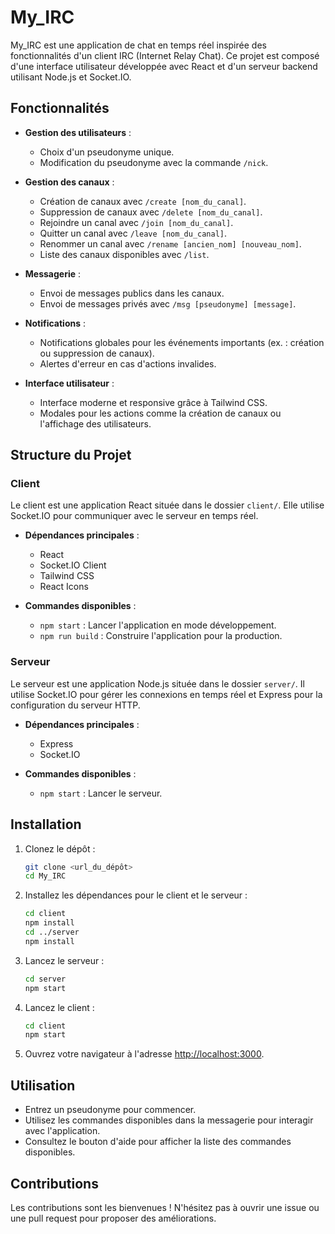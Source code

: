 # My_IRC

My_IRC est une application de chat en temps réel inspirée des fonctionnalités d'un client IRC (Internet Relay Chat). Ce projet est composé d'une interface utilisateur développée avec React et d'un serveur backend utilisant Node.js et Socket.IO.

## Fonctionnalités

- **Gestion des utilisateurs** :
  - Choix d'un pseudonyme unique.
  - Modification du pseudonyme avec la commande `/nick`.

- **Gestion des canaux** :
  - Création de canaux avec `/create [nom_du_canal]`.
  - Suppression de canaux avec `/delete [nom_du_canal]`.
  - Rejoindre un canal avec `/join [nom_du_canal]`.
  - Quitter un canal avec `/leave [nom_du_canal]`.
  - Renommer un canal avec `/rename [ancien_nom] [nouveau_nom]`.
  - Liste des canaux disponibles avec `/list`.

- **Messagerie** :
  - Envoi de messages publics dans les canaux.
  - Envoi de messages privés avec `/msg [pseudonyme] [message]`.

- **Notifications** :
  - Notifications globales pour les événements importants (ex. : création ou suppression de canaux).
  - Alertes d'erreur en cas d'actions invalides.

- **Interface utilisateur** :
  - Interface moderne et responsive grâce à Tailwind CSS.
  - Modales pour les actions comme la création de canaux ou l'affichage des utilisateurs.

## Structure du Projet

### Client

Le client est une application React située dans le dossier `client/`. Elle utilise Socket.IO pour communiquer avec le serveur en temps réel.

- **Dépendances principales** :
  - React
  - Socket.IO Client
  - Tailwind CSS
  - React Icons

- **Commandes disponibles** :
  - `npm start` : Lancer l'application en mode développement.
  - `npm run build` : Construire l'application pour la production.

### Serveur

Le serveur est une application Node.js située dans le dossier `server/`. Il utilise Socket.IO pour gérer les connexions en temps réel et Express pour la configuration du serveur HTTP.

- **Dépendances principales** :
  - Express
  - Socket.IO

- **Commandes disponibles** :
  - `npm start` : Lancer le serveur.

## Installation

1. Clonez le dépôt :
   ```bash
   git clone <url_du_dépôt>
   cd My_IRC

2. Installez les dépendances pour le client et le serveur :
   ```bash
   cd client
   npm install
   cd ../server
   npm install
   ```

3. Lancez le serveur :
   ```bash
   cd server
   npm start
   ```

4. Lancez le client :
   ```bash
   cd client
   npm start
   ```

5. Ouvrez votre navigateur à l'adresse [http://localhost:3000](http://localhost:3000).

## Utilisation

- Entrez un pseudonyme pour commencer.
- Utilisez les commandes disponibles dans la messagerie pour interagir avec l'application.
- Consultez le bouton d'aide pour afficher la liste des commandes disponibles.

## Contributions

Les contributions sont les bienvenues ! N'hésitez pas à ouvrir une issue ou une pull request pour proposer des améliorations.
